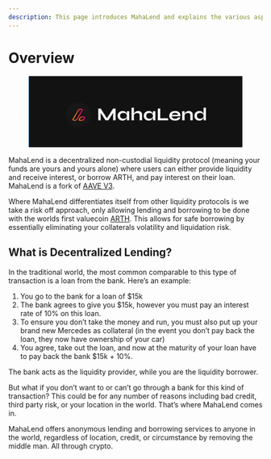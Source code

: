 ```yaml
---
description: This page introduces MahaLend and explains the various aspects of the protocol
---
```


# Overview

<figure><img src=".gitbook/assets/image (1) (1).png" alt=""><figcaption></figcaption></figure>

MahaLend is a decentralized non-custodial liquidity protocol (meaning your funds are yours and yours alone) where users can either provide liquidity and receive interest, or borrow ARTH, and pay interest on their loan. MahaLend is a fork of [AAVE V3](https://aave.com/).

Where MahaLend differentiates itself from other liquidity protocols is we take a risk off approach, only allowing lending and borrowing to be done with the worlds first valuecoin [ARTH](https://docs.arth.loans). This allows for safe borrowing by essentially eliminating your collaterals volatility and liquidation risk.&#x20;

## What is Decentralized Lending?

In the traditional world, the most common comparable to this type of transaction is a loan from the bank. Here’s an example:

1. You go to the bank for a loan of $15k
2. The bank agrees to give you $15k, however you must pay an interest rate of 10% on this loan.
3. To ensure you don’t take the money and run, you must also put up your brand new Mercedes as collateral (in the event you don’t pay back the loan, they now have ownership of your car)
4. You agree, take out the loan, and now at the maturity of your loan have to pay back the bank $15k + 10%.

The bank acts as the liquidity provider, while you are the liquidity borrower.&#x20;

But what if you don’t want to or can’t go through a bank for this kind of transaction? This could be for any number of reasons including bad credit, third party risk, or your location in the world. That’s where MahaLend comes in.

MahaLend offers anonymous lending and borrowing services to anyone in the world, regardless of location, credit, or circumstance by removing the middle man. All through crypto.&#x20;
